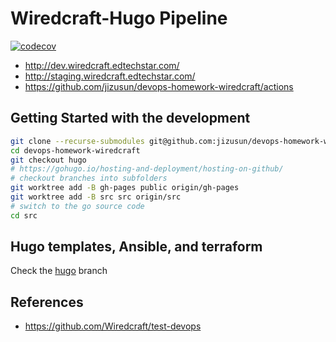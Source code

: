 # Wiredcraft-Hugo Pipeline

[![codecov](https://codecov.io/gh/jizusun/devops-homework-wiredcraft/branch/src/graph/badge.svg?token=N0R6ZOVKJ2)](https://codecov.io/gh/jizusun/devops-homework-wiredcraft)

- http://dev.wiredcraft.edtechstar.com/
- http://staging.wiredcraft.edtechstar.com/
- https://github.com/jizusun/devops-homework-wiredcraft/actions

## Getting Started with the development

```sh
git clone --recurse-submodules git@github.com:jizusun/devops-homework-wiredcraft.git
cd devops-homework-wiredcraft
git checkout hugo
# https://gohugo.io/hosting-and-deployment/hosting-on-github/
# checkout branches into subfolders
git worktree add -B gh-pages public origin/gh-pages
git worktree add -B src src origin/src
# switch to the go source code
cd src
```

## Hugo templates, Ansible, and terraform

Check the [hugo](https://github.com/jizusun/devops-homework-wiredcraft/tree/hugo) branch

## References

- https://github.com/Wiredcraft/test-devops
